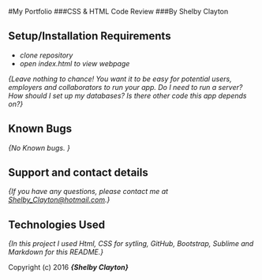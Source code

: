 #My Portfolio
###CSS & HTML Code Review
###By Shelby Clayton


## Setup/Installation Requirements

* _clone repository_
* _open index.html to view webpage_

_{Leave nothing to chance! You want it to be easy for potential users, employers and collaborators to run your app. Do I need to run a server? How should I set up my databases? Is there other code this app depends on?}_

## Known Bugs

_{No Known bugs. }_

## Support and contact details

_{If you have any questions, please contact me at Shelby_Clayton@hotmail.com.}_

## Technologies Used

_{In this project I used Html, CSS for sytling, GitHub, Bootstrap, Sublime and Markdown for this README.}_


Copyright (c) 2016 **_{Shelby Clayton}_**